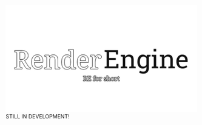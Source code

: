 ![Logo](https://raw.githubusercontent.com/MubinMuhammad/RenderEngine/master/readmeRES/Logo.png)
STILL IN DEVELOPMENT!

